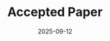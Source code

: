 ---
title: "Accepted Paper"
collection: publications
permalink: /publication/2025-09-12-conext
date: 2025-09-12
venue: 'Proceedings of the ACM on Networking'
paperurl: 'no url yet'
citation: '*, <b>Muyang Ye</b>, *'
---